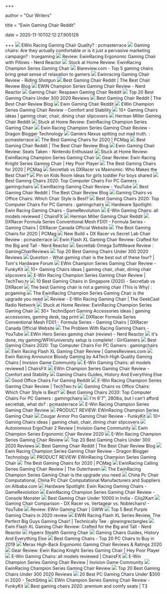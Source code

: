 +++
        
author = "Our Writers"
        
title = "Ewin Gaming Chair Reddit"
        
date = 2020-11-10T02:12:27.905128
        
+++
[ ![](https://external-preview.redd.it/kRLyGxYChnh8709XxKZIm40Mk4ZlfXskc-oYSgw-l70.jpg?auto=webp&s=791aafd5ebe5e288ff80365524e88c9ba6ede784)](https://external-preview.redd.it/kRLyGxYChnh8709XxKZIm40Mk4ZlfXskc-oYSgw-l70.jpg?auto=webp&s=791aafd5ebe5e288ff80365524e88c9ba6ede784) EWin Racing Gaming Chair Quality? : pcmasterrace
[ ![](https://external-preview.redd.it/zH2PTrFhJLAC37KfQ7fHOtmLcm59yZOjmaPyVGHv7DI.png?auto=webp&s=a778198507eb3921e6eb5c798e764721ade7b108)](https://external-preview.redd.it/zH2PTrFhJLAC37KfQ7fHOtmLcm59yZOjmaPyVGHv7DI.png?auto=webp&s=a778198507eb3921e6eb5c798e764721ade7b108) Gaming chairs: Are they actually comfortable or is it just a pervasive  marketing campaign? : truegaming
[ ![](http://nerdreactor.com/wp-content/uploads/2019/09/EwinRacing_1.jpg)](http://nerdreactor.com/wp-content/uploads/2019/09/EwinRacing_1.jpg) Review: EwinRacing Ergonomic Gaming Chair with Pillows - Nerd Reactor
[ ![](https://www.droid-life.com/wp-content/uploads/2020/03/Ewin-Gaming-Chair-3-of-18-980x653.jpg)](https://www.droid-life.com/wp-content/uploads/2020/03/Ewin-Gaming-Chair-3-of-18-980x653.jpg) Stuck at Home Review: EwinRacing Champion Series Gaming Chair
[ ![](https://biareview.com/wp-content/uploads/2020/04/Ewin-Calling-Series-CLD.jpg)](https://biareview.com/wp-content/uploads/2020/04/Ewin-Calling-Series-CLD.jpg) Biareview.com - Top 5 gaming chairs bring great sense of relaxation to  gamers
[ ![](https://mp1st.com/wp-content/uploads/2019/11/Ewin-Gaming-Racing-Chair.jpg)](https://mp1st.com/wp-content/uploads/2019/11/Ewin-Gaming-Racing-Chair.jpg) Ewinracing Gaming Chair Review - Riding Shotgun
[ ![](http://christmaswishess.com/wp-content/uploads/2018/02/best-gaming-chair-reddit-qccqwut.jpg)](http://christmaswishess.com/wp-content/uploads/2018/02/best-gaming-chair-reddit-qccqwut.jpg) Best Gaming Chair Reddit | The Best Chair Review Blog
[ ![](http://nerdreactor.com/wp-content/uploads/2020/04/IMG_20200424_152937_Bokeh-800x600.jpg)](http://nerdreactor.com/wp-content/uploads/2020/04/IMG_20200424_152937_Bokeh-800x600.jpg) EWIN Champion Series Gaming Chair Review - Nerd Reactor
[ ![](https://otakudiary.com/wp-content/uploads/2018/07/reclining-gaming-chair.jpg)](https://otakudiary.com/wp-content/uploads/2018/07/reclining-gaming-chair.jpg) Gaming Chair: Respawn Gaming Chair Reddit
[ ![](https://sevenstarreviews.com/wp-content/uploads/2018/10/E-WIN-Gaming-Chair-1.png)](https://sevenstarreviews.com/wp-content/uploads/2018/10/E-WIN-Gaming-Chair-1.png) Top 20 Best Gaming Chairs Under 300 2020 Reviews
[ ![](http://christmaswishess.com/wp-content/uploads/2018/02/best-gaming-chair-reddit-best-gaming-chair-reddit.jpg)](http://christmaswishess.com/wp-content/uploads/2018/02/best-gaming-chair-reddit-best-gaming-chair-reddit.jpg) Best Gaming Chair Reddit | The Best Chair Review Blog
[ ![](https://sc01.alicdn.com/kf/HTB1Ok.6KxnaK1RjSZFBq6AW7VXaL/Amateur-e-sport-Gaming-Chair-Racing-Seat.jpg_300x300.jpg)](https://sc01.alicdn.com/kf/HTB1Ok.6KxnaK1RjSZFBq6AW7VXaL/Amateur-e-sport-Gaming-Chair-Racing-Seat.jpg_300x300.jpg) Ewin Gaming Chair Reddit
[ ![](https://www.playstationlifestyle.net/assets/uploads/2018/05/ewin-champion-series-gaming-chair-review-1280x720.png)](https://www.playstationlifestyle.net/assets/uploads/2018/05/ewin-champion-series-gaming-chair-review-1280x720.png) EWin Champion Series Gaming Chair Review - Comfort and Stability
[ ![](https://i.pinimg.com/236x/83/97/7b/83977b4ede1a4252ca34d4852249f8e1.jpg)](https://i.pinimg.com/236x/83/97/7b/83977b4ede1a4252ca34d4852249f8e1.jpg) 10+ Gaming Chairs ideas | gaming chair, chair, dining chair slipcovers
[ ![](https://i.redd.it/vrcqld414nb21.jpg)](https://i.redd.it/vrcqld414nb21.jpg) Herman Miller Gaming Chair Reddit
[ ![](https://www.droid-life.com/wp-content/uploads/2020/03/Ewin-Gaming-Chair-11-of-18.jpg)](https://www.droid-life.com/wp-content/uploads/2020/03/Ewin-Gaming-Chair-11-of-18.jpg) Stuck at Home Review: EwinRacing Champion Series Gaming Chair
[ ![](https://media.dragonblogger.com/wp-content/uploads/2016/10/20121838/k.jpg)](https://media.dragonblogger.com/wp-content/uploads/2016/10/20121838/k.jpg) Ewin Racing Champion Series Gaming Chair Review - Dragon Blogger Technology
[ ![](https://external-preview.redd.it/AtzXzo_qjielAhZHL6RfKyeNsU1sF3ENUZZtXaiPcm4.png?auto=webp&s=5a84b9b1720d4103ea04e4cb3ed969fc0a8a9d07)](https://external-preview.redd.it/AtzXzo_qjielAhZHL6RfKyeNsU1sF3ENUZZtXaiPcm4.png?auto=webp&s=5a84b9b1720d4103ea04e4cb3ed969fc0a8a9d07) Gamers Nexus spitting out mad truth. : pcmasterrace
[ ![](https://i.pcmag.com/imagery/roundups/01nItxF7gLV1QBkVufORlYb-6..1589994508.jpg)](https://i.pcmag.com/imagery/roundups/01nItxF7gLV1QBkVufORlYb-6..1589994508.jpg) The Best Gaming Chairs for 2020 | PCMag
[ ![](http://christmaswishess.com/wp-content/uploads/2018/02/best-gaming-chair-reddit-magnificent-desk-chairs-modern-corner-computer-desk-gaming-chair-computers-dimensions-related-to-amazing-best-gaming-chair-reddit-portraits.jpg)](http://christmaswishess.com/wp-content/uploads/2018/02/best-gaming-chair-reddit-magnificent-desk-chairs-modern-corner-computer-desk-gaming-chair-computers-dimensions-related-to-amazing-best-gaming-chair-reddit-portraits.jpg) Best Gaming Chair Reddit | The Best Chair Review Blog
[ ![](https://www.nintendoenthusiast.com/wp-content/uploads/2018/10/ewin-gaming-chair-review.jpg)](https://www.nintendoenthusiast.com/wp-content/uploads/2018/10/ewin-gaming-chair-review.jpg) Ewin Gaming Chair Review: Seats Taken - Nintendo Enthusiast
[ ![](https://www.droid-life.com/wp-content/uploads/2020/03/Ewin-Gaming-Chair-9-of-18.jpg)](https://www.droid-life.com/wp-content/uploads/2020/03/Ewin-Gaming-Chair-9-of-18.jpg) Stuck at Home Review: EwinRacing Champion Series Gaming Chair
[ ![](https://www.heypoorplayer.com/wp-content/uploads/2019/08/ewin-knight.jpg)](https://www.heypoorplayer.com/wp-content/uploads/2019/08/ewin-knight.jpg) Gear Review: Ewin Racing Knight Series Gaming Chair | Hey Poor Player
[ ![](https://i.pcmag.com/imagery/roundups/01nItxF7gLV1QBkVufORlYb-7.fit_lim.size_1050x.jpg)](https://i.pcmag.com/imagery/roundups/01nItxF7gLV1QBkVufORlYb-7.fit_lim.size_1050x.jpg) The Best Gaming Chairs for 2020 | PCMag
[ ![](https://techguided.com/wp-content/uploads/2018/07/DXRacer-vs-Maxnomic-vs-Secretlab.jpg)](https://techguided.com/wp-content/uploads/2018/07/DXRacer-vs-Maxnomic-vs-Secretlab.jpg) Secretlab vs DXRacer vs Maxnomic: Who Makes the Best Chair?
[ ![](https://i.pinimg.com/736x/50/a5/d2/50a5d2b17fd8ccb41ab0cbbe524249c4.jpg)](https://i.pinimg.com/736x/50/a5/d2/50a5d2b17fd8ccb41ab0cbbe524249c4.jpg) Pin on Kids Room Ideas for girls toddler For boys shared
[ ![](https://external-preview.redd.it/b49nyOWdAemDQPCeIec5r6wQVNI5I03zTKl1S-r7N0U.jpg?auto=webp&s=d8737004697009affc9562ca4377873e7876d470)](https://external-preview.redd.it/b49nyOWdAemDQPCeIec5r6wQVNI5I03zTKl1S-r7N0U.jpg?auto=webp&s=d8737004697009affc9562ca4377873e7876d470) Best Gaming Chairs 2020: Top Computer Chairs For PC Gamers : gamingchairs
[ ![](https://i.ytimg.com/vi/eeYp0MaTL-k/maxresdefault.jpg)](https://i.ytimg.com/vi/eeYp0MaTL-k/maxresdefault.jpg) EwinRacing Gaming Chair Review - YouTube
[ ![](http://christmaswishess.com/wp-content/uploads/2018/02/best-gaming-chair-reddit-wonderful-desk-chair-desk-gaming-chair-chairs-pc-reddit-desk-gaming-chair-dimensions-about-amazing-best-gaming-chair-reddit-photograph-200x300.jpg)](http://christmaswishess.com/wp-content/uploads/2018/02/best-gaming-chair-reddit-wonderful-desk-chair-desk-gaming-chair-chairs-pc-reddit-desk-gaming-chair-dimensions-about-amazing-best-gaming-chair-reddit-photograph-200x300.jpg) Best Gaming Chair Reddit | The Best Chair Review Blog
[ ![](https://techguided.com/wp-content/uploads/2019/11/Gaming-Chair-vs-Office-Chair.jpg)](https://techguided.com/wp-content/uploads/2019/11/Gaming-Chair-vs-Office-Chair.jpg) Gaming Chairs vs Office Chairs: Which Chair Style is Best?
[ ![](https://preview.redd.it/2xhwy4bo2cx51.jpg?width=640&height=1271&crop=smart&auto=webp&s=bd6c9a879f22300311c3488d24a00d49e1222743)](https://preview.redd.it/2xhwy4bo2cx51.jpg?width=640&height=1271&crop=smart&auto=webp&s=bd6c9a879f22300311c3488d24a00d49e1222743) Best Gaming Chairs 2020: Top Computer Chairs For PC Gamers : gamingchairs
[ ![](https://www.gamerevolution.com/assets/uploads/2018/04/Ewin-Gaming-Chairs.jpg)](https://www.gamerevolution.com/assets/uploads/2018/04/Ewin-Gaming-Chairs.jpg) Hardware Spotlight: Ewin Racing Gaming Chairs - GameRevolution
[ ![](https://chairsfx.com/wp-content/uploads/2020/06/ewin-chair-review-intro.jpg)](https://chairsfx.com/wp-content/uploads/2020/06/ewin-chair-review-intro.jpg) E-Win Gaming Chairs: all models reviewed | ChairsFX
[ ![](https://i.redd.it/r282sc62jk1z.jpg)](https://i.redd.it/r282sc62jk1z.jpg) Herman Miller Gaming Chair Reddit
[ ![](https://d347qe3jx1i9dl.cloudfront.net/item/97d448e5-d8d0-4706-aaff-95c0c53b0303/title/956.jpg)](https://d347qe3jx1i9dl.cloudfront.net/item/97d448e5-d8d0-4706-aaff-95c0c53b0303/title/956.jpg) DXRacer Formula Series Conventional Mesh FD01 - Formula Series - Gaming  Chairs | DXRacer Canada Official Website
[ ![](https://i.pcmag.com/imagery/reviews/00yJS0v45fMMdRvhAp53QsN-4.1569474653.fit_lpad.size_625x365.jpg)](https://i.pcmag.com/imagery/reviews/00yJS0v45fMMdRvhAp53QsN-4.1569474653.fit_lpad.size_625x365.jpg) The Best Gaming Chairs for 2020 | PCMag
[ ![](https://external-preview.redd.it/Wq8nFLriHHlGb1bMQ4fg-oP3zqtdgTGmmQwLmtMFxtY.jpg?auto=webp&s=c368b134e80a7082bfc387c118020291c41b93b2)](https://external-preview.redd.it/Wq8nFLriHHlGb1bMQ4fg-oP3zqtdgTGmmQwLmtMFxtY.jpg?auto=webp&s=c368b134e80a7082bfc387c118020291c41b93b2) New Build + DX Racer vs Secret Lab Chair Review : pcmasterrace
[ ![](http://nerdreactor.com/wp-content/uploads/2018/09/Ewin_flash_xl_sitting_in_chair_nerd_reactor.jpg)](http://nerdreactor.com/wp-content/uploads/2018/09/Ewin_flash_xl_sitting_in_chair_nerd_reactor.jpg) Ewin Flash XL Gaming Chair Review: Crafted for the Big and Tall - Nerd  Reactor
[ ![](https://preview.redd.it/sfu0v95g7wr11.jpg?width=1536&format=pjpg&auto=webp&s=a833dc172b6a56df89ad41f126111e9e0971a8b6)](https://preview.redd.it/sfu0v95g7wr11.jpg?width=1536&format=pjpg&auto=webp&s=a833dc172b6a56df89ad41f126111e9e0971a8b6) Secretlab Omega SoftWeave Review : GamingChairReviews
[ ![](https://m.media-amazon.com/images/I/41BNDEZ8ZOL.jpg)](https://m.media-amazon.com/images/I/41BNDEZ8ZOL.jpg) Top 20 Best Gaming Chairs Under 300 2020 Reviews
[ ![](https://cdn11.bigcommerce.com/s-sp9oc95xrw/images/stencil/1280x1280/products/295/2568/CH-106_1000X1000_1__91623.1545380562.jpg?c=2)](https://cdn11.bigcommerce.com/s-sp9oc95xrw/images/stencil/1280x1280/products/295/2568/CH-106_1000X1000_1__91623.1545380562.jpg?c=2) Question - What gaming chair is the best out of these four? | Tom's  Hardware Forum
[ ![](https://i0.wp.com/www.funkykit.com/wp-content/uploads/2018/05/100_4696.jpg?resize=1024%2C768)](https://i0.wp.com/www.funkykit.com/wp-content/uploads/2018/05/100_4696.jpg?resize=1024%2C768) EWin Champion Series Gaming Chair Review - FunkyKit
[ ![](https://i.pinimg.com/236x/28/ef/3e/28ef3e956ad7f7341c75b1f7c9355c76.jpg)](https://i.pinimg.com/236x/28/ef/3e/28ef3e956ad7f7341c75b1f7c9355c76.jpg) 10+ Gaming Chairs ideas | gaming chair, chair, dining chair slipcovers
[ ![](https://i0.wp.com/www.techtwo.tv/wp-content/uploads/2020/01/EWin-Champion-Series-Gaming-Chair-Office-1024x768.jpg?resize=1024%2C768)](https://i0.wp.com/www.techtwo.tv/wp-content/uploads/2020/01/EWin-Champion-Series-Gaming-Chair-Office-1024x768.jpg?resize=1024%2C768) E-Win Racing Champion Series Gaming Chair Review | TechTwo.tv
[ ![](https://www.drumitloud.com/wp-content/uploads/2019/06/Best-Gaming-Chair-Singapore.jpg)](https://www.drumitloud.com/wp-content/uploads/2019/06/Best-Gaming-Chair-Singapore.jpg) 10 Best Gaming Chairs in Singapore (2020) - Secretlab vs DXRacer
[ ![](https://external-preview.redd.it/MbOWmWVz6sGGSgcBPcimO638I5cWuO10Ek1Inn60x6I.jpg?auto=webp&s=4433a74773bbf126bb4b3131f3f7a9fd3130dda0)](https://external-preview.redd.it/MbOWmWVz6sGGSgcBPcimO638I5cWuO10Ek1Inn60x6I.jpg?auto=webp&s=4433a74773bbf126bb4b3131f3f7a9fd3130dda0) The best Gaming chair is not a gaming chair (This is Why) : pcgaming
[ ![](https://www.gamerspack.com/wp-content/uploads/2019/07/EWIN-Chair-cover.jpg)](https://www.gamerspack.com/wp-content/uploads/2019/07/EWIN-Chair-cover.jpg) The EwinRacing Champion Series Gaming Chair is the upgrade you need
[ ![](https://i0.wp.com/www.geekcastradio.com/wp-content/uploads/2019/11/IMG_20191116_174606-scaled.jpg?fit=1920%2C2560&ssl=1)](https://i0.wp.com/www.geekcastradio.com/wp-content/uploads/2019/11/IMG_20191116_174606-scaled.jpg?fit=1920%2C2560&ssl=1) Review - E-Win Racing Gaming Chair | The GeekCast Radio Network
[ ![](https://www.droid-life.com/wp-content/uploads/2020/03/Ewin-Gaming-Chair-8-of-18.jpg)](https://www.droid-life.com/wp-content/uploads/2020/03/Ewin-Gaming-Chair-8-of-18.jpg) Stuck at Home Review: EwinRacing Champion Series Gaming Chair
[ ![](https://i.pinimg.com/236x/d1/51/47/d15147eb44a73be8bf2c3ec49af199a4.jpg?nii=t)](https://i.pinimg.com/236x/d1/51/47/d15147eb44a73be8bf2c3ec49af199a4.jpg?nii=t) 30+ TechniSport Gaming Accessories ideas | gaming accessories, gaming desk,  tag print
[ ![](https://uploads.dxracer.com/Item/97d448e5-d8d0-4706-aaff-95c0c53b0303/Title/753207212522.jpg.956.jpg)](https://uploads.dxracer.com/Item/97d448e5-d8d0-4706-aaff-95c0c53b0303/Title/753207212522.jpg.956.jpg) DXRacer Formula Series Conventional Mesh FD01 - Formula Series - Gaming  Chairs | DXRacer Canada Official Website
[ ![](https://i.ytimg.com/vi/cdFNKkQ03V8/maxresdefault.jpg)](https://i.ytimg.com/vi/cdFNKkQ03V8/maxresdefault.jpg) The Problem With Racing Gaming Chairs - YouTube
[ ![](http://nerdreactor.com/wp-content/uploads/2017/07/61B3ixZaTL._SL1500_-615x800.jpg)](http://nerdreactor.com/wp-content/uploads/2017/07/61B3ixZaTL._SL1500_-615x800.jpg) EWin Hero Series gaming chair (review) - Nerd Reactor
[ ![](https://preview.redd.it/93e1kebrwlr51.jpg?width=768&format=pjpg&auto=webp&s=39e81b719565b4d47b9d57cbe8f8e590dd8b3ac0)](https://preview.redd.it/93e1kebrwlr51.jpg?width=768&format=pjpg&auto=webp&s=39e81b719565b4d47b9d57cbe8f8e590dd8b3ac0) it's done, my gaming/WFH/university setup is complete! : GirlGamers
[ ![](https://preview.redd.it/6fz2wy98ihx51.jpg?width=640&height=1352&crop=smart&auto=webp&s=400f0eeecdc9de3b0d5dc026013e664861a0384e)](https://preview.redd.it/6fz2wy98ihx51.jpg?width=640&height=1352&crop=smart&auto=webp&s=400f0eeecdc9de3b0d5dc026013e664861a0384e) Best Gaming Chairs 2020: Top Computer Chairs For PC Gamers : gamingchairs
[ ![](https://www.gamesreviews.com/wp-content/uploads/2018/11/ewin-flash-xl-series-ergonomic-computer-gaming-office-chair-with-pillows-flf-xl.jpg)](https://www.gamesreviews.com/wp-content/uploads/2018/11/ewin-flash-xl-series-ergonomic-computer-gaming-office-chair-with-pillows-flf-xl.jpg) Ewin Racing Flash XL Gaming Chair Review | GamesReviews.com
[ ![](https://i1.wp.com/invisioncommunity.co.uk/wp-content/uploads/2018/09/Bloody_X_Edwin_Chair.jpg?resize=400%2C849&ssl=1)](https://i1.wp.com/invisioncommunity.co.uk/wp-content/uploads/2018/09/Bloody_X_Edwin_Chair.jpg?resize=400%2C849&ssl=1) Ewin Racing Announce Bloody Gaming by A4Tech High Quality Gaming Chairs |  Invision Game Community
[ ![](https://chairsfx.com/wp-content/uploads/2020/06/ewin-knight-series.jpg)](https://chairsfx.com/wp-content/uploads/2020/06/ewin-knight-series.jpg) E-Win Gaming Chairs: all models reviewed | ChairsFX
[ ![](http://www.playstationlifestyle.net/assets/uploads/2018/05/ewin-champion-series-gaming-chair-review-2.png)](http://www.playstationlifestyle.net/assets/uploads/2018/05/ewin-champion-series-gaming-chair-review-2.png) EWin Champion Series Gaming Chair Review - Comfort and Stability
[ ![](https://gamingchairshunter.com/wp-content/uploads/secretlab-titan-vs-omega.jpg)](https://gamingchairshunter.com/wp-content/uploads/secretlab-titan-vs-omega.jpg) Gaming Chairs Guides, History And Everything Else
[ ![](https://galleryneptune.com/wp-content/uploads/2019/01/reddit-best-gaming-chair-46-elegant-rocking-gaming-chair-1d7-high-end-chair-of-reddit-best-gaming-chair-1.jpg)](https://galleryneptune.com/wp-content/uploads/2019/01/reddit-best-gaming-chair-46-elegant-rocking-gaming-chair-1d7-high-end-chair-of-reddit-best-gaming-chair-1.jpg) Good Office Chairs For Gaming Reddit
[ ![](https://www.techtwo.tv/wp-content/uploads/2018/02/EWin-Racing-Champions-Series.jpg)](https://www.techtwo.tv/wp-content/uploads/2018/02/EWin-Racing-Champions-Series.jpg) E-Win Racing Champion Series Gaming Chair Review | TechTwo.tv
[ ![](https://techguided.com/wp-content/uploads/2018/04/Chair-Design-Differences.png)](https://techguided.com/wp-content/uploads/2018/04/Chair-Design-Differences.png) Gaming Chairs vs Office Chairs: Which Chair Style is Best?
[ ![](https://preview.redd.it/guu3c2g72rw51.jpg?width=640&height=853&crop=smart&auto=webp&s=807eec901e207be089b9f2eb7c8c30317eaa08ff)](https://preview.redd.it/guu3c2g72rw51.jpg?width=640&height=853&crop=smart&auto=webp&s=807eec901e207be089b9f2eb7c8c30317eaa08ff) Best Gaming Chairs 2020: Top Computer Chairs For PC Gamers : gamingchairs
[ ![](https://external-preview.redd.it/9Kv4thJrG91JcFZ5Y9MeICq5yz6UKTuw1CFdTzxN0zA.jpg?auto=webp&s=92b7bda4134e4942a6286bd76eda2814a703079c)](https://external-preview.redd.it/9Kv4thJrG91JcFZ5Y9MeICq5yz6UKTuw1CFdTzxN0zA.jpg?auto=webp&s=92b7bda4134e4942a6286bd76eda2814a703079c) I'm 6'7", 280lbs, but I can't afford secretlab, what do? : pcmasterrace
[ ![](https://cdn.wccftech.com/wp-content/uploads/2018/07/P1000603.jpg)](https://cdn.wccftech.com/wp-content/uploads/2018/07/P1000603.jpg) E-Win Racing Champion Series Gaming Chair Review
[ ![](https://butwhythopodcast.com/2019/06/09/product-review-ewinracing-champion-series-gaming-chair/screen-shot-2019-06-09-at-12-40-23-am/)](https://butwhythopodcast.com/2019/06/09/product-review-ewinracing-champion-series-gaming-chair/screen-shot-2019-06-09-at-12-40-23-am/) PRODUCT REVIEW: EWinRacing Champion Series Gaming Chair
[ ![](https://i2.wp.com/www.funkykit.com/wp-content/uploads/2019/12/Cougar-Armor-Pro-Gaming-Chair.jpg?fit=1280%2C720&ssl=1)](https://i2.wp.com/www.funkykit.com/wp-content/uploads/2019/12/Cougar-Armor-Pro-Gaming-Chair.jpg?fit=1280%2C720&ssl=1) Cougar Armor Pro Gaming Chair Review - FunkyKit
[ ![](https://i.pinimg.com/236x/2c/b6/f1/2cb6f10e36b44e803e73e304c5b24dde.jpg)](https://i.pinimg.com/236x/2c/b6/f1/2cb6f10e36b44e803e73e304c5b24dde.jpg) 10+ Gaming Chairs ideas | gaming chair, chair, dining chair slipcovers
[ ![](https://invisioncommunity.co.uk/wp-content/uploads/2020/04/ErgoChair-2.jpg)](https://invisioncommunity.co.uk/wp-content/uploads/2020/04/ErgoChair-2.jpg) Autonomous ErgoChair 2 Review | Invision Game Community
[ ![](https://chairinstitute.com/wp-content/uploads/2018/03/Ewin-Champion-Series-Ergonomic-Chair-Right-Main-Chair-Institute.jpg?x46382)](https://chairinstitute.com/wp-content/uploads/2018/03/Ewin-Champion-Series-Ergonomic-Chair-Right-Main-Chair-Institute.jpg?x46382) Ewin Champion Series Ergonomic Chair Review 2020
[ ![](https://cdn.wccftech.com/wp-content/uploads/2018/07/P1000606.jpg)](https://cdn.wccftech.com/wp-content/uploads/2018/07/P1000606.jpg) E-Win Racing Champion Series Gaming Chair Review
[ ![](https://m.media-amazon.com/images/I/41+IeXe4vkL.jpg)](https://m.media-amazon.com/images/I/41+IeXe4vkL.jpg) Top 20 Best Gaming Chairs Under 300 2020 Reviews
[ ![](http://christmaswishess.com/wp-content/uploads/2018/02/best-gaming-chair-reddit-delightful-desk-chair-desk-gaming-chair-chairs-pc-reddit-desk-gaming-chair-design-about-best-best-gaming-chair-reddit-pictures.jpg)](http://christmaswishess.com/wp-content/uploads/2018/02/best-gaming-chair-reddit-delightful-desk-chair-desk-gaming-chair-chairs-pc-reddit-desk-gaming-chair-design-about-best-best-gaming-chair-reddit-pictures.jpg) Best Gaming Chair Reddit | The Best Chair Review Blog
[ ![](https://media.dragonblogger.com/wp-content/uploads/2016/10/20121835/l.jpg)](https://media.dragonblogger.com/wp-content/uploads/2016/10/20121835/l.jpg) Ewin Racing Champion Series Gaming Chair Review - Dragon Blogger Technology
[ ![](https://i2.wp.com/butwhythopodcast.com/wp-content/uploads/2019/06/Screen-Shot-2019-06-09-at-10.23.02-AM-e1560093831682-1024x497.png?resize=735%2C357&ssl=1)](https://i2.wp.com/butwhythopodcast.com/wp-content/uploads/2019/06/Screen-Shot-2019-06-09-at-10.23.02-AM-e1560093831682-1024x497.png?resize=735%2C357&ssl=1) PRODUCT REVIEW: EWinRacing Champion Series Gaming Chair
[ ![](https://i.pcmag.com/imagery/roundups/01nItxF7gLV1QBkVufORlYb-1..1569470766.jpg)](https://i.pcmag.com/imagery/roundups/01nItxF7gLV1QBkVufORlYb-1..1569470766.jpg) The Best Gaming Chairs for 2020 | PCMag
[ ![](https://theouterhaven.b-cdn.net/wp-content/uploads/2019/09/Ewinracing-Calling-Series-Chair-Review-01-750x400.jpg)](https://theouterhaven.b-cdn.net/wp-content/uploads/2019/09/Ewinracing-Calling-Series-Chair-Review-01-750x400.jpg) EwinRacing Calling Series Gaming Chair Review | The Outerhaven
[ ![](https://www.gamerspack.com/wp-content/uploads/2019/07/4D-Armrests.png)](https://www.gamerspack.com/wp-content/uploads/2019/07/4D-Armrests.png) The EwinRacing Champion Series Gaming Chair is the upgrade you need
[ ![](https://s.alicdn.com/@sc01/kf/HLB1t7w3TY2pK1RjSZFsq6yNlXXa0.jpg)](https://s.alicdn.com/@sc01/kf/HLB1t7w3TY2pK1RjSZFsq6yNlXXa0.jpg) China Pc Chair Computational, China Pc Chair Computational Manufacturers  and Suppliers on Alibaba.com
[ ![](https://www.gamerevolution.com/assets/uploads/2018/04/Ewin-Racing-Chairs-640x360.jpg)](https://www.gamerevolution.com/assets/uploads/2018/04/Ewin-Racing-Chairs-640x360.jpg) Hardware Spotlight: Ewin Racing Gaming Chairs - GameRevolution
[ ![](https://i1.wp.com/www.consolemonster.com/wp-content/uploads/2017/08/ewinracing-champion-series-back-arms.jpg?resize=1200%2C600&ssl=1)](https://i1.wp.com/www.consolemonster.com/wp-content/uploads/2017/08/ewinracing-champion-series-back-arms.jpg?resize=1200%2C600&ssl=1) EwinRacing Champion Series Gaming Chair Review - Console Monster
[ ![](https://images-na.ssl-images-amazon.com/images/I/81gL%2BGLegbL._SL1500_.jpg)](https://images-na.ssl-images-amazon.com/images/I/81gL%2BGLegbL._SL1500_.jpg) Best Gaming Chair Under 10000 in India - Cliq2Kart
[ ![](https://i.ytimg.com/vi/W64leLosAKs/maxresdefault.jpg)](https://i.ytimg.com/vi/W64leLosAKs/maxresdefault.jpg) Gaming Chair Comparison - DX Racer vs. Vertagear vs. Noblechairs! - YouTube
[ ![](https://thegww.com/wp-content/uploads/2018/08/Ewin-9.png)](https://thegww.com/wp-content/uploads/2018/08/Ewin-9.png) Review: EWin Gaming Chair | GWW
[ ![](https://topportalreview.com/wp-content/uploads/2020/04/Best-Purple-Gaming-Chair-1.jpg)](https://topportalreview.com/wp-content/uploads/2020/04/Best-Purple-Gaming-Chair-1.jpg) Top 5 Best Purple Gaming Chairs in 2020 review
[ ![](https://external-preview.redd.it/-UGE9K2IXa3Yh6rZ4FRMWivJ6l5Z5gFx86nnP4TWgHU.jpg?auto=webp&s=12ac28f69274580c413c53d66d169b1111c87590)](https://external-preview.redd.it/-UGE9K2IXa3Yh6rZ4FRMWivJ6l5Z5gFx86nnP4TWgHU.jpg?auto=webp&s=12ac28f69274580c413c53d66d169b1111c87590) EWIN Racing Flash XL Series Review, The Perfect Big Guys Gaming Chair! |  Technically Tee : glowingrectangles
[ ![](http://nerdreactor.com/wp-content/uploads/2018/09/ewin_flash_xl_front_nerd_reactor-800x472.jpg)](http://nerdreactor.com/wp-content/uploads/2018/09/ewin_flash_xl_front_nerd_reactor-800x472.jpg) Ewin Flash XL Gaming Chair Review: Crafted for the Big and Tall - Nerd  Reactor
[ ![](https://i.redd.it/p167q4qhvzq11.jpg)](https://i.redd.it/p167q4qhvzq11.jpg) Hyperx Stealth Gaming Chair
[ ![](https://gamingchairshunter.com/wp-content/uploads/autofull-pink-kawaii-chair-for-female-gamers-e1594029658378.jpg)](https://gamingchairshunter.com/wp-content/uploads/autofull-pink-kawaii-chair-for-female-gamers-e1594029658378.jpg) Gaming Chairs Guides, History And Everything Else
[ ![](https://www.progamerreview.com/wp-content/uploads/2016/10/chair-combo.jpg)](https://www.progamerreview.com/wp-content/uploads/2016/10/chair-combo.jpg) Best Gaming Chairs - Top 20 PC Chairs to Buy in 2019
[ ![](https://chairinstitute.com/wp-content/uploads/2019/03/Merax-High-back-Ergonomic-Gaming-Chair-Rating-Chair-Institute.jpg)](https://chairinstitute.com/wp-content/uploads/2019/03/Merax-High-back-Ergonomic-Gaming-Chair-Rating-Chair-Institute.jpg) Merax High-Back Ergonomic Gaming Chair Reviews & Ratings 2020
[ ![](https://www.heypoorplayer.com/wp-content/uploads/2019/08/ewin-racing.jpg)](https://www.heypoorplayer.com/wp-content/uploads/2019/08/ewin-racing.jpg) Gear Review: Ewin Racing Knight Series Gaming Chair | Hey Poor Player
[ ![](https://chairsfx.com/wp-content/uploads/2020/06/ewin-calling-series.jpg)](https://chairsfx.com/wp-content/uploads/2020/06/ewin-calling-series.jpg) E-Win Gaming Chairs: all models reviewed | ChairsFX
[ ![](https://invisioncommunity.co.uk/wp-content/uploads/2018/10/EWIN-770x433.jpg)](https://invisioncommunity.co.uk/wp-content/uploads/2018/10/EWIN-770x433.jpg) E-Win Champion Series Gaming Chair Review | Invision Game Community
[ ![](https://thinkcomputers.org/wp-content/uploads/2017/05/ewin-chair-5.jpg)](https://thinkcomputers.org/wp-content/uploads/2017/05/ewin-chair-5.jpg) EwinRacing Champion Series Gaming Chair Review
[ ![](https://m.media-amazon.com/images/I/41cN4EEaZ9L.jpg)](https://m.media-amazon.com/images/I/41cN4EEaZ9L.jpg) Top 20 Best Gaming Chairs Under 300 2020 Reviews
[ ![](https://www.techsiting.com/wp-content/uploads/2018/02/Gaming-Chair-TS.jpeg)](https://www.techsiting.com/wp-content/uploads/2018/02/Gaming-Chair-TS.jpeg) 20 Best PC Gaming Chairs Under $300 in 2020 - TechSiting
[ ![](https://i1.wp.com/www.funkykit.com/wp-content/uploads/2018/05/100_4698.jpg?w=496&h=372&ssl=1)](https://i1.wp.com/www.funkykit.com/wp-content/uploads/2018/05/100_4698.jpg?w=496&h=372&ssl=1) EWin Champion Series Gaming Chair Review - FunkyKit
[ ![](https://cdn.mos.cms.futurecdn.net/G74TKEpYcbaNoKnmjbJfPD.jpg)](https://cdn.mos.cms.futurecdn.net/G74TKEpYcbaNoKnmjbJfPD.jpg) Best gaming chairs 2020: premium and comfy seats | T3
